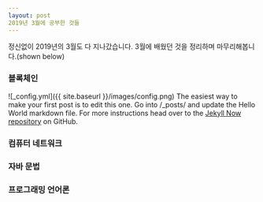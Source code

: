 ```yaml
---
layout: post
2019년 3월에 공부한 것들
---
```


정신없이 2019년의 3월도 다 지나갔습니다. 3월에 배웠던 것을 정리하며 마무리해봅니다.(shown below)

### 블록체인
![_config.yml]({{ site.baseurl }}/images/config.png)
The easiest way to make your first post is to edit this one. Go into /_posts/ and update the Hello World markdown file. For more instructions head over to the [Jekyll Now repository](https://github.com/barryclark/jekyll-now) on GitHub.

### 컴퓨터 네트워크

### 자바 문법

### 프로그래밍 언어론
